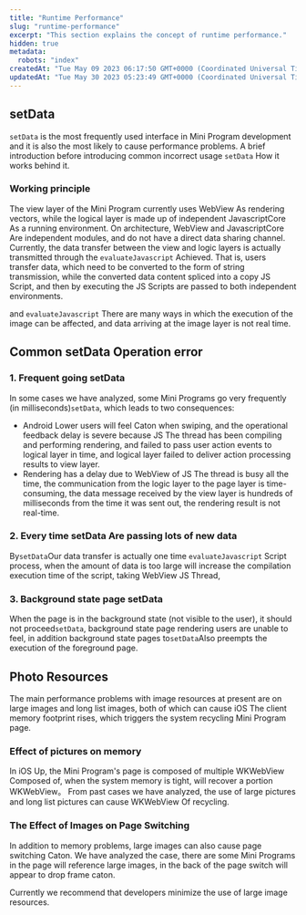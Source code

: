 ```yaml
---
title: "Runtime Performance"
slug: "runtime-performance"
excerpt: "This section explains the concept of runtime performance."
hidden: true
metadata: 
  robots: "index"
createdAt: "Tue May 09 2023 06:17:50 GMT+0000 (Coordinated Universal Time)"
updatedAt: "Tue May 30 2023 05:23:49 GMT+0000 (Coordinated Universal Time)"
---
```

## setData

`setData` is the most frequently used interface in Mini Program development and it is also the most likely to cause performance problems. A brief introduction before introducing common incorrect usage `setData` How it works behind it.

### Working principle

The view layer of the Mini Program currently uses WebView As rendering vectors, while the logical layer is made up of independent JavascriptCore As a running environment. On architecture, WebView and JavascriptCore Are independent modules, and do not have a direct data sharing channel. Currently, the data transfer between the view and logic layers is actually transmitted through the `evaluateJavascript` Achieved. That is, users transfer data, which need to be converted to the form of string transmission, while the converted data content spliced into a copy JS Script, and then by executing the JS Scripts are passed to both independent environments.

and `evaluateJavascript` There are many ways in which the execution of the image can be affected, and data arriving at the image layer is not real time.

## Common setData Operation error

### 1. Frequent going setData

In some cases we have analyzed, some Mini Programs go very frequently (in milliseconds)`setData`, which leads to two consequences:

- Android Lower users will feel Caton when swiping, and the operational feedback delay is severe because JS The thread has been compiling and performing rendering, and failed to pass user action events to logical layer in time, and logical layer failed to deliver action processing results to view layer.
- Rendering has a delay due to WebView of JS The thread is busy all the time, the communication from the logic layer to the page layer is time-consuming, the data message received by the view layer is hundreds of milliseconds from the time it was sent out, the rendering result is not real-time.

### 2. Every time setData Are passing lots of new data

By`setData`Our data transfer is actually one time `evaluateJavascript` Script process, when the amount of data is too large will increase the compilation execution time of the script, taking WebView JS Thread,

### 3. Background state page setData

When the page is in the background state (not visible to the user), it should not proceed`setData`, background state page rendering users are unable to feel, in addition background state pages to`setData`Also preempts the execution of the foreground page.

## Photo Resources

The main performance problems with image resources at present are on large images and long list images, both of which can cause iOS The client memory footprint rises, which triggers the system recycling Mini Program page.

### Effect of pictures on memory

In iOS Up, the Mini Program's page is composed of multiple WKWebView Composed of, when the system memory is tight, will recover a portion WKWebView。 From past cases we have analyzed, the use of large pictures and long list pictures can cause WKWebView Of recycling.

### The Effect of Images on Page Switching

In addition to memory problems, large images can also cause page switching Caton. We have analyzed the case, there are some Mini Programs in the page will reference large images, in the back of the page switch will appear to drop frame caton.

Currently we recommend that developers minimize the use of large image resources.
